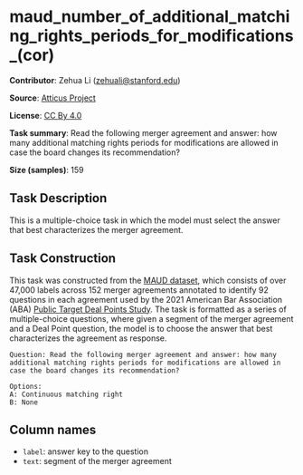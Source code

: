 # maud_number_of_additional_matching_rights_periods_for_modifications_(cor) 
 **Contributor**: Zehua Li (zehuali@stanford.edu)
 
 **Source**: [Atticus Project](https://www.atticusprojectai.org/maud)
 
 **License**: [CC By 4.0](https://creativecommons.org/licenses/by/4.0/)
 
 **Task summary**: Read the following merger agreement and answer: how many additional matching rights periods for modifications are allowed in case the board changes its recommendation?
 
 **Size (samples)**: 159
 
 ## Task Description
 
 This is a multiple-choice task in which the model must select the answer that best characterizes the merger agreement.
 
 ## Task Construction
 
 This task was constructed from the [MAUD dataset](https://www.atticusprojectai.org/maud), which consists of over 47,000 labels across 152 merger agreements annotated to identify 92 questions in each agreement used by the 2021 American Bar Association (ABA) [Public Target Deal Points Study](https://www.americanbar.org/groups/business_law/committees/ma/deal_points/). The task is formatted as a series of multiple-choice questions, where given a segment of the merger agreement and a Deal Point question, the model is to choose the answer that best characterizes the agreement as response.
 
 ```text
 Question: Read the following merger agreement and answer: how many additional matching rights periods for modifications are allowed in case the board changes its recommendation?
 ```
 
 ```text
 Options:
 A: Continuous matching right
 B: None
 ```
 
 ## Column names
 
 - `label`: answer key to the question
 - `text`: segment of the merger agreement
